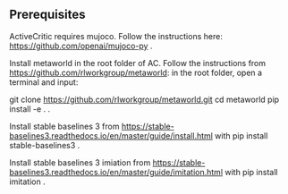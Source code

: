 ## Prerequisites 
ActiveCritic requires mujoco. Follow the instructions here: https://github.com/openai/mujoco-py .

Install metaworld in the root folder of AC. 
Follow the instructions from https://github.com/rlworkgroup/metaworld:
in the root folder, open a terminal and input:

git clone https://github.com/rlworkgroup/metaworld.git
cd metaworld
pip install -e .
.

Install stable baselines 3 from https://stable-baselines3.readthedocs.io/en/master/guide/install.html 
with 
pip install stable-baselines3
.

Install stable baselines 3 imiation from https://stable-baselines3.readthedocs.io/en/master/guide/imitation.html
with
pip install imitation
.
